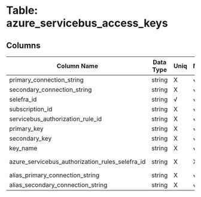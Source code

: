 # Table: azure_servicebus_access_keys

## Columns 

|  Column Name   |  Data Type  | Uniq | Nullable | Description | 
|  ----  | ----  | ----  | ----  | ---- | 
| primary_connection_string | string | X | √ |  | 
| secondary_connection_string | string | X | √ |  | 
| selefra_id | string | √ | √ | random id | 
| subscription_id | string | X | √ |  | 
| servicebus_authorization_rule_id | string | X | √ |  | 
| primary_key | string | X | √ |  | 
| secondary_key | string | X | √ |  | 
| key_name | string | X | √ |  | 
| azure_servicebus_authorization_rules_selefra_id | string | X | X | fk to azure_servicebus_authorization_rules.selefra_id | 
| alias_primary_connection_string | string | X | √ |  | 
| alias_secondary_connection_string | string | X | √ |  | 


